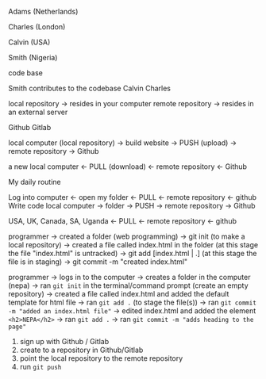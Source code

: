 Adams (Netherlands)

Charles (London)

Calvin (USA)

Smith (Nigeria)

code base

Smith contributes to the codebase 
Calvin 
Charles


local repository -> resides in your computer 
remote repository -> resides in an external server 


Github
Gitlab 


local computer (local repository) -> build website -> PUSH (upload) -> remote repository -> Github

a new local computer <- PULL (download) <- remote repository <- Github

My daily routine 

Log into computer <- open my folder <- PULL <- remote repository <-  github
Write code
local computer -> folder -> PUSH -> remote repository -> Github

USA, UK, Canada, SA, Uganda <- PULL <- remote repository <- github

programmer 
-> created a folder (web programming)
-> git init (to make a local repository)
-> created a file called index.html in the folder (at this stage the file "index.html" is untracked)
-> git add [index.html | .] (at this stage the file is in staging)
-> git commit -m "created index.html"


programmer
-> logs in to the computer
-> creates a folder in the computer (nepa)
-> ran `git init` in the terminal/command prompt (create an empty repository)
-> created a file called index.html and added the default template for html file
-> ran `git add .` (to stage the file(s))
-> ran `git commit -m "added an index.html file"`
-> edited index.html and added the element `<h2>NEPA</h2>`
-> ran `git add .`
-> ran `git commit -m "adds heading to the page"`



1. sign up with Github / Gitlab
2. create to a repository in Github/Gitlab
3. point the local repository to the remote repository
4. run `git push`




